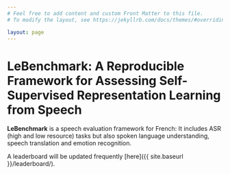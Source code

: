 ```yaml
---
# Feel free to add content and custom Front Matter to this file.
# To modify the layout, see https://jekyllrb.com/docs/themes/#overriding-theme-defaults

layout: page
---
```

# LeBenchmark: A Reproducible Framework for Assessing Self-Supervised Representation Learning from Speech

**LeBenchmark** is a speech evaluation framework for French:  It includes ASR (high and low resource) tasks but also spoken language understanding, speech translation and emotion recognition.

A leaderboard will be updated frequently [here]({{ site.baseurl }}/leaderboard/).





